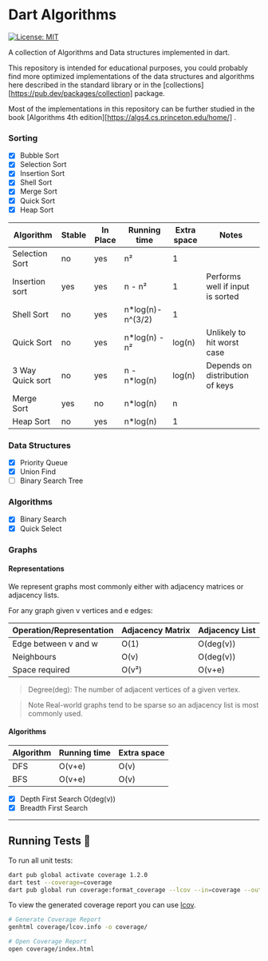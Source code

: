# Dart Algorithms

[![License: MIT][license_badge]][license_link]

A collection of Algorithms and Data structures implemented in dart.

This repository is intended for educational purposes, you could probably find more optimized implementations of the data
structures and algorithms here described in the standard library or in
the [collections][https://pub.dev/packages/collection] package.

Most of the implementations in this repository can be further studied in the
book [Algorithms 4th edition][https://algs4.cs.princeton.edu/home/] .

### Sorting

- [x] Bubble Sort
- [x] Selection Sort
- [x] Insertion Sort
- [x] Shell Sort
- [x] Merge Sort
- [x] Quick Sort
- [x] Heap Sort

| Algorithm        | Stable | In Place | Running time      | Extra space | Notes                            |
|------------------|--------|----------|-------------------|-------------|----------------------------------|
| Selection Sort   | no     | yes      | n²                | 1           |                                  |
| Insertion sort   | yes    | yes      | n - n²            | 1           | Performs well if input is sorted |
| Shell Sort       | no     | yes      | n*log(n)- n^(3/2) | 1           |                                  |
| Quick Sort       | no     | yes      | n*log(n) - n²     | log(n)      | Unlikely to hit worst case       |
| 3 Way Quick sort | no     | yes      | n - n*log(n)      | log(n)      | Depends on distribution of keys  |
| Merge Sort       | yes    | no       | n*log(n)          | n           |                                  |
| Heap Sort        | no     | yes      | n*log(n)          | 1           |                                  |

### Data Structures

- [x] Priority Queue
- [x] Union Find
- [ ] Binary Search Tree

### Algorithms

- [x] Binary Search
- [x] Quick Select

### Graphs

#### Representations

We represent graphs most commonly either with adjacency matrices or adjacency lists.

For any graph given v vertices and e edges:

| Operation/Representation | Adjacency Matrix | Adjacency List | 
|--------------------------|------------------|----------------|
| Edge between v and w     | O(1)             | O(deg(v))      |
| Neighbours               | O(v)             | O(deg(v))      |
| Space required           | O(v²)            | O(v+e)         |

>Degree(deg): The number of adjacent vertices of a given vertex.

> Note
> Real-world graphs tend to be sparse so an adjacency list is most commonly used.

#### Algorithms

| Algorithm        | Running time | Extra space | 
|------------------|--------------|-------------|
| DFS              | O(v+e)       | O(v)        |
| BFS              | O(v+e)       | O(v)        |

- [x] Depth First Search O(deg(v))
- [x] Breadth First Search

---

## Running Tests 🧪

To run all unit tests:

```sh
dart pub global activate coverage 1.2.0
dart test --coverage=coverage
dart pub global run coverage:format_coverage --lcov --in=coverage --out=coverage/lcov.info
```

To view the generated coverage report you can use [lcov](https://github.com/linux-test-project/lcov).

```sh
# Generate Coverage Report
genhtml coverage/lcov.info -o coverage/

# Open Coverage Report
open coverage/index.html
```

[dart_install_link]: https://dart.dev/get-dart

[github_actions_link]: https://docs.github.com/en/actions/learn-github-actions

[license_badge]: https://img.shields.io/badge/license-MIT-blue.svg

[license_link]: https://opensource.org/licenses/MIT

[logo_black]: https://raw.githubusercontent.com/VGVentures/very_good_brand/main/styles/README/vgv_logo_black.png#gh-light-mode-only

[logo_white]: https://raw.githubusercontent.com/VGVentures/very_good_brand/main/styles/README/vgv_logo_white.png#gh-dark-mode-only

[mason_link]: https://github.com/felangel/mason

[very_good_analysis_badge]: https://img.shields.io/badge/style-very_good_analysis-B22C89.svg

[very_good_analysis_link]: https://pub.dev/packages/very_good_analysis

[very_good_coverage_link]: https://github.com/marketplace/actions/very-good-coverage

[very_good_ventures_link]: https://verygood.ventures

[very_good_ventures_link_light]: https://verygood.ventures#gh-light-mode-only

[very_good_ventures_link_dark]: https://verygood.ventures#gh-dark-mode-only

[very_good_workflows_link]: https://github.com/VeryGoodOpenSource/very_good_workflows
